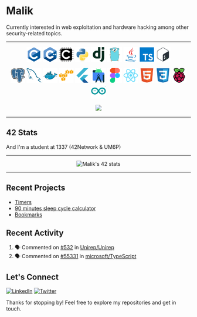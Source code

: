 # Malik

Currently interested in web exploitation and hardware hacking among other security-related topics.

---

<p align="center">
<img src="https://github.com/devicons/devicon/blob/master/icons/c/c-original.svg" alt="C" width="40" height="40" />
<img src="https://github.com/devicons/devicon/blob/master/icons/cplusplus/cplusplus-original.svg" alt="C++" width="40" height="40" />
<img src="https://github.com/devicons/devicon/blob/master/icons/embeddedc/embeddedc-original.svg" alt="C#" width="40" height="40" />
<img src="https://github.com/devicons/devicon/blob/master/icons/python/python-original.svg" alt="Python" width="40" height="40" />
  <img src="https://github.com/devicons/devicon/blob/master/icons/django/django-plain.svg" alt="Django" width="40" height="40" />
<img src="https://github.com/devicons/devicon/blob/master/icons/go/go-original.svg" alt="Go" width="40" height="40" />
<img src="https://github.com/devicons/devicon/blob/master/icons/java/java-original.svg" alt="Java" width="40" height="40" />
<img src="https://github.com/devicons/devicon/blob/master/icons/typescript/typescript-original.svg" alt="TypeScript" width="40" height="40" />
<img src="https://github.com/devicons/devicon/blob/master/icons/bash/bash-original.svg" alt="Bash" width="40" height="40" />
</p>
<p align="center">
<img src="https://github.com/devicons/devicon/blob/master/icons/postgresql/postgresql-original.svg" alt="Postgres" width="40" height="40" />
<img src="https://github.com/devicons/devicon/blob/master/icons/mysql/mysql-original.svg" alt="MySQL" width="40" height="40" />
<img src="https://github.com/devicons/devicon/blob/master/icons/docker/docker-original.svg" alt="Docker" width="40" height="40" />
<img src="https://github.com/devicons/devicon/blob/master/icons/amazonwebservices/amazonwebservices-original.svg" alt="AWS" width="40" height="40" />
<img src="https://github.com/devicons/devicon/blob/master/icons/flutter/flutter-original.svg" alt="Heroku" width="40" height="40" />
<img src="https://github.com/devicons/devicon/blob/master/icons/androidstudio/androidstudio-original.svg" alt="Android Studio" width="40" height="40" />
<img src="https://github.com/devicons/devicon/blob/master/icons/figma/figma-original.svg" alt="Figma" width="40" height="40" />
<img src="https://github.com/devicons/devicon/blob/master/icons/react/react-original.svg" alt="React" width="40" height="40" />
<img src="https://github.com/devicons/devicon/blob/master/icons/html5/html5-original.svg" alt="HTML" width="40" height="40" />
<img src="https://github.com/devicons/devicon/blob/master/icons/css3/css3-original.svg" alt="CSS" width="40" height="40" />
<img src="https://github.com/devicons/devicon/blob/master/icons/raspberrypi/raspberrypi-original.svg" alt="Raspberry Pi" width="40" height="40" />
<img src="https://github.com/devicons/devicon/blob/master/icons/arduino/arduino-original.svg" alt="Arduino" width="40" height="40" />


</p>

<p align="center" href="https://github.com/anuraghazra/github-readme-stats">
  <img src="https://github-readme-stats.vercel.app/api/top-langs/?username=malikmouhiidine&layout=compact&theme=dracula" />
</p>

---
## 42 Stats

And I'm a student at 1337 (42Network & UM6P)

---

<p align="center">
  <img alt="Malik's 42 stats" src="https://badge.mediaplus.ma/greenbinary/mmouhiid" />
</p>

---

## Recent Projects

- [Timers](https://timersapp.surge.sh/)
- [90 minutes sleep cycle calculator](https://sleepcyclecalculator.surge.sh/)
- [Bookmarks](https://github.com/malikmouhiidine/bookmarks)

## Recent Activity

<!--START_SECTION:activity-->
1. 🗣 Commented on [#532](https://github.com/Unirep/Unirep/issues/532#issuecomment-1688013746) in [Unirep/Unirep](https://github.com/Unirep/Unirep)
2. 🗣 Commented on [#55331](https://github.com/microsoft/TypeScript/issues/55331#issuecomment-1673522546) in [microsoft/TypeScript](https://github.com/microsoft/TypeScript)
<!--END_SECTION:activity-->

## Let's Connect

[![LinkedIn](https://img.shields.io/badge/-LinkedIn-0A66C2?logo=linkedin&logoColor=white)](https://www.linkedin.com/in/malik-mouhiidine-51b45a1b9/)
[![Twitter](https://img.shields.io/badge/-Twitter-1DA1F2?logo=twitter&logoColor=white)](https://twitter.com/MalikMouhiidine)

Thanks for stopping by! Feel free to explore my repositories and get in touch.


<!---
malikmouhiidine/malikmouhiidine is a ✨ special ✨ repository because its `README.md` (this file) appears on your GitHub profile.
You can click the Preview link to take a look at your changes.
--->
